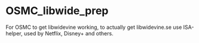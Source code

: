 # OSMC_libwide_prep
For OSMC to get libwidevine working,  to actually get libwidevine.se use ISA-helper, used by Netflix, Disney+ and others.

